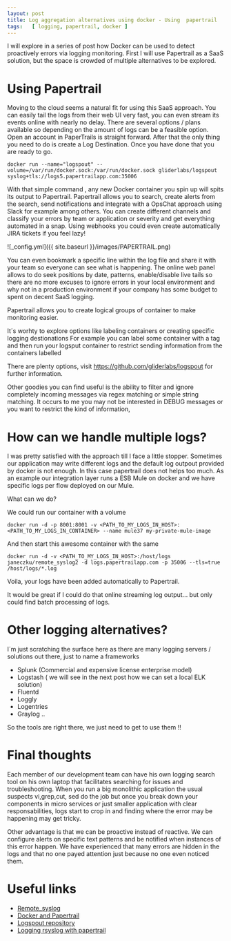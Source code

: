 ```yaml
---
layout: post
title: Log aggregation alternatives using docker - Using  papertrail
tags:   [ logging, papertrail, docker ]
---
```


I will explore in a series of post how Docker can be used to detect proactively errors via logging monitoring. First I will use Papertrail as a SaaS solution, but the space is crowded of multiple alternatives to be explored.

# Using Papertrail

Moving to the cloud seems a natural fit for using this SaaS approach.
You can easily tail the logs from their web UI very fast, you can even stream its events online with nearly no delay.
There are several options / plans available so depending on the amount of logs can be a feasible option.
Open an account in PaperTrails is straight forward. After that the only thing you need to do is create a Log Destination.
Once you have done that you are ready to go.

```
docker run --name="logspout" --volume=/var/run/docker.sock:/var/run/docker.sock gliderlabs/logspout syslog+tls://logs5.papertrailapp.com:35006
```

With that simple command , any new Docker container you spin up will spits its output to Papertrail.
Papertrail allows you to search, create alerts from the search, send notifications and integrate with a OpsChat approach using Slack for example among others. You can create different channels and classify your errors by team or application or severity and get everything automated in a snap. Using webhooks you could even create automatically JIRA tickets if you feel lazy!

 ![_config.yml]({{ site.baseurl }}/images/PAPERTRAIL.png)

You can even bookmark a specific line within the log file and share it with your team so everyone can see what is happening.
The online web panel allows to do seek positions by date, patterns, enable/disable live tails so there are no more excuses to ignore errors in your local environment and why not in a production environment if your company has some budget to spent on decent SaaS logging.

Papertrail allows you to create logical groups of container to make monitoring easier.

It´s worhty to explore options like labeling containers or creating specific logging destionations
For example you can label some container with a tag <APPSERVER> and then run your logsput container to restrict sending information from the containers labelled <APPSERVER>

There are plenty options, visit https://github.com/gliderlabs/logspout for further information.

Other goodies you can find useful is the ability to filter and ignore completely incoming messages via regex matching or simple string matching. It occurs to me you may not be interested in DEBUG messages or you want to restrict the kind of information,

# How can we handle multiple logs?

I was pretty satisfied with the approach till I face a little stopper.
Sometimes our application may write different logs and the default log outpout provided by docker is not enough.
In this case papertrail does not helps too much.
As an example our integration layer runs a ESB Mule on docker and we have specific logs per flow deployed on our Mule.

What can we do?

We could run our container with a volume

```
docker run -d -p 8001:8001 -v <PATH_TO_MY_LOGS_IN_HOST>:<PATH_TO_MY_LOGS_IN_CONTAINER> --name mule37 my-private-mule-image
```
And then start this awesome container with the same
```
docker run -d -v <PATH_TO_MY_LOGS_IN_HOST>:/host/logs janeczku/remote_syslog2 -d logs.papertrailapp.com -p 35006 --tls=true /host/logs/*.log
```
Voila, your logs have been added automatically to Papertrail.

It would be great if I could do that online streaming log output... but only could find batch processing of logs.

# Other logging alternatives?

I´m just scratching the surface here as there are many logging servers / solutions out there, just to name a frameworks

+ Splunk (Commercial and expensive license enterprise model)
+ Logstash ( we will see in the next post how we can set a local ELK solution)
+ Fluentd
+ Loggly
+ Logentries
+ Graylog ..

So the tools are right there, we just need to get to use them !!

# Final thoughts

Each member of our development team can have his own logging search tool on his own laptop that facilitates searching for issues and troubleshooting. When you run a big monolithic application the usual suspects vi,grep,cut, sed do the job but once you break down your components in micro services or just smaller application with clear responsabilities,  logs start to crop in and finding where the error may be happening may get tricky.

Other advantage is that we can be proactive instead of reactive. We can configure alerts on specific text patterns and be notified when instances of this error happen. We have experienced that many errors are hidden in the logs and that no one payed attention just because no one even noticed them.

# Useful links

+ [Remote_syslog][1]
+ [Docker and Papertrail][2]
+ [Logspout repository][3]
+ [Logging rsyslog with papertrail][4]

[1]: https://github.com/papertrail/remote_syslog2
[2]: http://help.papertrailapp.com/kb/configuration/configuring-centralized-logging-from-docker/
[3]: https://github.com/gliderlabs/logspout
[4]: https://blog.kylemanna.com/linux/logging-all-the-things-with-rsyslog-and-papertrail/

